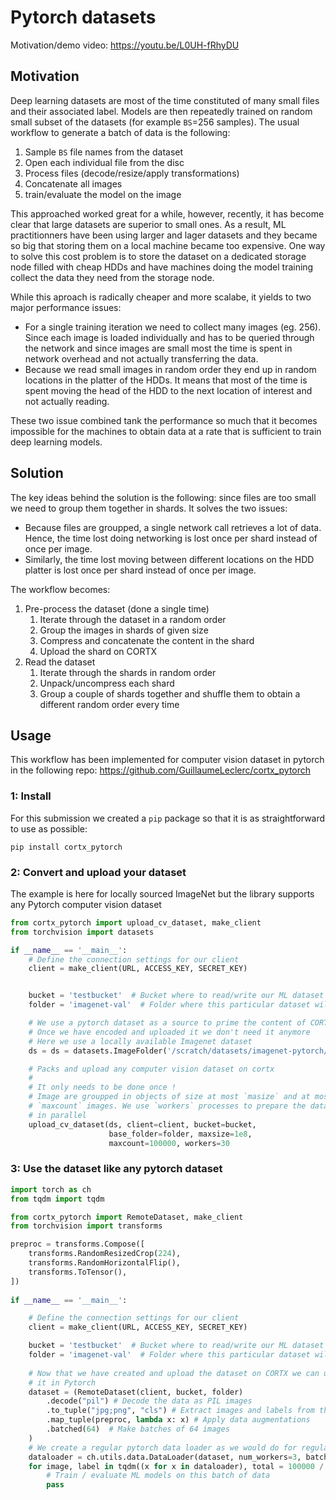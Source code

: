 # Pytorch datasets

Motivation/demo video: https://youtu.be/L0UH-fRhyDU 

## Motivation

Deep learning datasets are most of the time constituted of many small files and their associated label. Models are then repeatedly trained on random small subset of the datasets (for example `BS`=256 samples). The usual workflow to generate a batch of data is the following:

1. Sample `BS` file names from the dataset
2. Open each individual file from the disc
3. Process files (decode/resize/apply transformations)
4. Concatenate all images
5. train/evaluate the model on the image

This approached worked great for a while, however, recently, it has become clear that large datasets are superior to small ones. As a result, ML practitionners have been using larger and lager datasets and they became so big that storing them on a local machine became too expensive. One way to solve this cost problem is to store the dataset on a dedicated storage node filled with cheap HDDs and have machines doing the model training collect the data they need from the storage node.

While this aproach is radically cheaper and more scalabe, it yields to two major performance issues:

- For a single training iteration we need to collect many images (eg. 256). Since each image is loaded individually and has to be queried through the network and since images are small most the time is spent in network overhead and not actually transferring the data.
- Because we read small images in random order they end up in random locations in the platter of the HDDs. It means that most of the time is spent moving the head of the HDD to the next location of interest and not actually reading.

These two issue combined tank the performance so much that it becomes impossible for the machines to obtain data at a rate that is sufficient to train deep learning models.

## Solution

The key ideas behind the solution is the following: since files are too small we need to group them together in shards. It solves the two issues:

- Because files are groupped, a single network call retrieves a lot of data. Hence, the time lost doing networking is lost once per shard instead of once per image.
- Similarly, the time lost moving between different locations on the HDD platter is lost once per shard instead of once per image.

The workflow becomes:

1. Pre-process the dataset (done a single time)
    1. Iterate through the dataset in a random order
    2. Group the images in shards of given size
    3. Compress and concatenate the content in the shard
    4. Upload the shard on CORTX
2. Read the dataset
    1. Iterate through the shards in random order
    2. Unpack/uncompress each shard
    3. Group a couple of shards together and shuffle them to obtain a different random order every time

## Usage

This workflow has been implemented for computer vision dataset in pytorch in the following repo: https://github.com/GuillaumeLeclerc/cortx_pytorch


### 1: Install

For this submission we created a `pip` package so that it is as straightforward to use as possible:

```
pip install cortx_pytorch
```

### 2: Convert and upload your dataset

The example is here for locally sourced ImageNet but the library supports any Pytorch computer vision dataset

```python
from cortx_pytorch import upload_cv_dataset, make_client
from torchvision import datasets

if __name__ == '__main__':
    # Define the connection settings for our client
    client = make_client(URL, ACCESS_KEY, SECRET_KEY)


    bucket = 'testbucket'  # Bucket where to read/write our ML dataset
    folder = 'imagenet-val'  # Folder where this particular dataset will be

    # We use a pytorch dataset as a source to prime the content of CORTX
    # Once we have encoded and uploaded it we don't need it anymore
    # Here we use a locally available Imagenet dataset
    ds = ds = datasets.ImageFolder('/scratch/datasets/imagenet-pytorch/val')

    # Packs and upload any computer vision dataset on cortx
    #
    # It only needs to be done once !
    # Image are groupped in objects of size at most `masize` and at most
    # `maxcount` images. We use `workers` processes to prepare the data
    # in parallel
    upload_cv_dataset(ds, client=client, bucket=bucket,
                      base_folder=folder, maxsize=1e8,
                      maxcount=100000, workers=30
```

### 3: Use the dataset like any pytorch dataset

```python
import torch as ch
from tqdm import tqdm

from cortx_pytorch import RemoteDataset, make_client
from torchvision import transforms

preproc = transforms.Compose([
    transforms.RandomResizedCrop(224),
    transforms.RandomHorizontalFlip(),
    transforms.ToTensor(),
])
        
if __name__ == '__main__':

    # Define the connection settings for our client
    client = make_client(URL, ACCESS_KEY, SECRET_KEY)

    bucket = 'testbucket'  # Bucket where to read/write our ML dataset
    folder = 'imagenet-val'  # Folder where this particular dataset will be
    
    # Now that we have created and upload the dataset on CORTX we can use
    # it in Pytorch
    dataset = (RemoteDataset(client, bucket, folder)
        .decode("pil") # Decode the data as PIL images
        .to_tuple("jpg;png", "cls") # Extract images and labels from the dataset
        .map_tuple(preproc, lambda x: x) # Apply data augmentations
        .batched(64)  # Make batches of 64 images
    )
    # We create a regular pytorch data loader as we would do for regular data sets
    dataloader = ch.utils.data.DataLoader(dataset, num_workers=3, batch_size=None)
    for image, label in tqdm((x for x in dataloader), total = 100000 / 60):
        # Train / evaluate ML models on this batch of data
        pass

```
